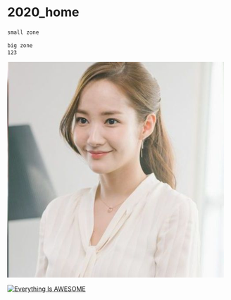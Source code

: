 # 2020_home

`small zone`

 ```
 big zone
 123
 ```
 
 ![NKFUST](logo.jpg "第一科大")

[![Everything Is AWESOME](https://img.youtube.com/vi/StTqXEQ2l-Y/0.jpg)](https://www.youtube.com/watch?v=StTqXEQ2l-Y "Everything Is AWESOME")
